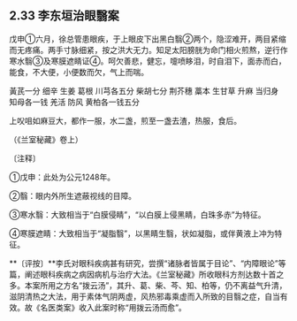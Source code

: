 ## 2.33 李东垣治眼翳案

戊申①六月，徐总管患眼疾，于上眼皮下出黑白翳②两个，隐涩难开，两目紧缩而无疼痛。两手寸脉细紧，按之洪大无力。知足太阳膀胱为命门相火煎熬，逆行作寒水翳③及寒膜遮睛证④。呵欠善悲，健忘，嚏喷眵泪，时自泪下，面赤而白，能食，不大便，小便数而欠，气上而喘。

黃芪一分 细辛 生姜 葛根 川芎各五分 柴胡七分 荆芥穗 藁本 生甘草 升麻 当归身 知母各一钱 羌活 防风 黄柏各一钱五分

上㕮咀如麻豆大，都作一服，水二盏，煎至一盏去渣，热服，食后。

（《兰室秘藏》卷上）

〔注释〕

①戊申：此处为公元1248年。

②翳：眼内外所生遮蔽视线的目障。

③寒水翳：大致相当于“白膜侵睛”，“以白膜上侵黑睛，白珠多赤”为特征。

④寒膜遮睛：大致相当于“凝脂翳”，以黑睛生翳，状如凝脂，或伴黄液上冲为特征。

**〔评按〕**李氏对眼科疾病甚有研究，尝撰“诸脉者皆属于目论”、“内障眼论”等篇，阐述眼科疾病之病因病机与治疗大法。《兰室秘藏》所收眼科方剂达数十首之多。本案所用之方名“拨云汤”，其升、葛、柴、芩、知、柏等，仍不离益气升清，滋阴清热之大法，用于素体气阴两虚，风热邪毒乘虚而入所致的目翳之症，自当有效。故《名医类案》收入此案时称“用拨云汤而愈”。
